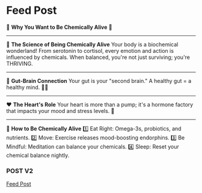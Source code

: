 # Feed Post

🔬 **Why You Want to Be Chemically Alive** 🌱

---

🧠 **The Science of Being Chemically Alive**
Your body is a biochemical wonderland! From serotonin to cortisol, every emotion and action is influenced by chemicals. When balanced, you're not just surviving; you're THRIVING.

---

🦠 **Gut-Brain Connection**
Your gut is your "second brain." A healthy gut = a healthy mind. 🧘‍♀️

---

❤️ **The Heart's Role**
Your heart is more than a pump; it's a hormone factory that impacts your mood and stress levels. 🎵

---

🍎 **How to Be Chemically Alive**
1️⃣ Eat Right: Omega-3s, probiotics, and nutrients.
2️⃣ Move: Exercise releases mood-boosting endorphins.
3️⃣ Be Mindful: Meditation can balance your chemicals.
4️⃣ Sleep: Reset your chemical balance nightly.

### POST V2

[Feed Post](Feed%20Post%206c9d375816c94356aa83f6332e290540/Feed%20Post%2010c09cd3ac03451e86a3b2460aa1393d.md)